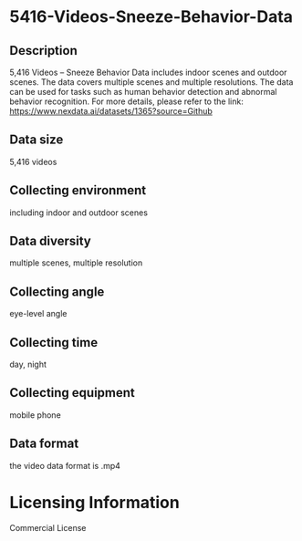 # 5416-Videos-Sneeze-Behavior-Data

## Description
5,416 Videos – Sneeze Behavior Data includes indoor scenes and outdoor scenes. The data covers multiple scenes and multiple resolutions. The data can be used for tasks such as human behavior detection and abnormal behavior recognition.
For more details, please refer to the link: https://www.nexdata.ai/datasets/1365?source=Github


## Data size
5,416 videos
## Collecting environment
including indoor and outdoor scenes
## Data diversity
multiple scenes, multiple resolution
## Collecting angle
eye-level angle
## Collecting time
day, night
## Collecting equipment
mobile phone
## Data format
the video data format is .mp4
# Licensing Information
Commercial License
